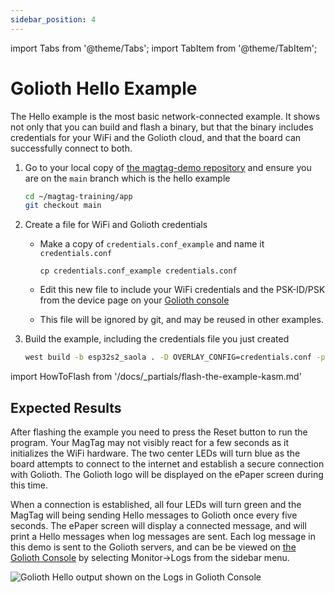 ```yaml
---
sidebar_position: 4
---
```


import Tabs from '@theme/Tabs';
import TabItem from '@theme/TabItem';

# Golioth Hello Example

The Hello example is the most basic network-connected example. It shows not only that you can build and flash a binary, but that the binary includes credentials for your WiFi and the Golioth cloud, and that the board can successfully connect to both.

1. Go to your local copy of [the magtag-demo repository](https://github.com/golioth/magtag-demo) and ensure you are on the `main` branch which is the hello example

    ```bash
    cd ~/magtag-training/app
    git checkout main
    ```

2. Create a file for WiFi and Golioth credentials

    * Make a copy of `credentials.conf_example` and name it `credentials.conf`

        ```
        cp credentials.conf_example credentials.conf
        ```

    * Edit this new file to include your WiFi credentials and the PSK-ID/PSK from the device page on your [Golioth console](https://console.golioth.io/)
    * This file will be ignored by git, and may be reused in other examples.

3. Build the example, including the credentials file you just created

    ```bash
    west build -b esp32s2_saola . -D OVERLAY_CONFIG=credentials.conf -p
    ```

import HowToFlash from '/docs/_partials/flash-the-example-kasm.md'

<HowToFlash/>

## Expected Results

After flashing the example you need to press the Reset button to run the program. Your MagTag may not visibly react for a few seconds as it initializes the WiFi hardware. The two center LEDs will turn blue as the board attempts to connect to the internet and establish a secure connection with Golioth. The Golioth logo will be displayed on the ePaper screen during this time.

When a connection is established, all four LEDs will turn green and the MagTag will being sending Hello messages to Golioth once every five seconds. The ePaper screen will display a connected message, and will print a Hello messages when log messages are sent. Each log message in this demo is sent to the Golioth servers, and can be be viewed on [the Golioth Console](https://console.golioth.io/) by selecting Monitor&rarr;Logs from the sidebar menu.

![Golioth Hello output shown on the Logs in Golioth Console](../assets/golioth-hello.png)
